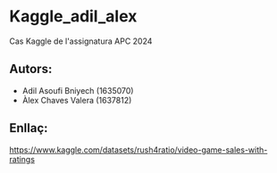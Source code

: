 # Kaggle_adil_alex
Cas Kaggle de l'assignatura APC 2024
## Autors:
- Adil Asoufi Bniyech (1635070)
- Àlex Chaves Valera (1637812)
## Enllaç:
https://www.kaggle.com/datasets/rush4ratio/video-game-sales-with-ratings


